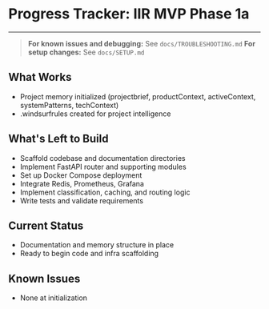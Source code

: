# Progress Tracker: IIR MVP Phase 1a

---

> **For known issues and debugging:** See `docs/TROUBLESHOOTING.md`
> **For setup changes:** See `docs/SETUP.md`

## What Works
- Project memory initialized (projectbrief, productContext, activeContext, systemPatterns, techContext)
- .windsurfrules created for project intelligence

## What's Left to Build
- Scaffold codebase and documentation directories
- Implement FastAPI router and supporting modules
- Set up Docker Compose deployment
- Integrate Redis, Prometheus, Grafana
- Implement classification, caching, and routing logic
- Write tests and validate requirements

## Current Status
- Documentation and memory structure in place
- Ready to begin code and infra scaffolding

## Known Issues
- None at initialization
